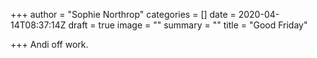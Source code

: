 +++
author = "Sophie Northrop"
categories = []
date = 2020-04-14T08:37:14Z
draft = true
image = ""
summary = ""
title = "Good Friday"

+++
Andi off work.